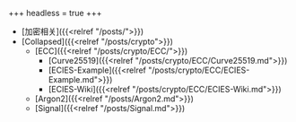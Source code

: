+++
headless = true
+++

- [加密相关]({{<relref "/posts/">}})
- [Collapsed]({{<relref "/posts/crypto">}})
  - [ECC]({{<relref "/posts/crypto/ECC/">}})
    - [Curve25519]({{<relref "/posts/crypto/ECC/Curve25519.md">}})
    - [ECIES-Example]({{<relref "/posts/crypto/ECC/ECIES-Example.md">}})
    - [ECIES-Wiki]({{<relref "/posts/crypto/ECC/ECIES-Wiki.md">}})        
  - [Argon2]({{<relref "/posts/Argon2.md">}})  
  - [Signal]({{<relref "/posts/Signal.md">}})  